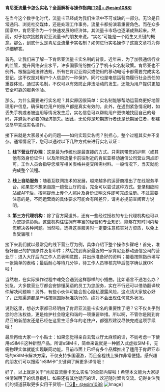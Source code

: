 **肯尼亚流量卡怎么实名？全面解析与操作指南[[TG💪+ @esim1088](https://t.me/s/esim1088)]**

在当今这个数字化时代，流量卡已经成为我们生活中不可或缺的一部分。无论是日常通讯、浏览社交媒体，还是处理工作事务，流量卡都扮演着重要角色。而在众多国家中，肯尼亚作为一个快速发展的经济体，其流量卡市场也逐渐成熟起来。然而，对于初次接触肯尼亚流量卡的朋友来说，“实名”可能是一个陌生又关键的概念。那么，到底什么是肯尼亚流量卡实名制？如何进行实名操作？这篇文章将为你详细解答。

首先，让我们来了解一下肯尼亚流量卡实名制的背景。近年来，为了加强通信行业的监管，提升网络安全水平，许多国家纷纷推行了手机卡实名制政策。肯尼亚也不例外。根据当地法律法规，所有在肯尼亚购买或使用的移动电话卡都需要完成实名登记。这不仅是对用户个人信息的一种保护，同时也是电信运营商履行社会责任的重要体现。通过实名制，不仅可以有效防止非法活动的发生，还能为用户提供更加安全可靠的服务体验。

那么，为什么需要进行实名呢？其实原因很简单：实名制能够帮助运营商更好地管理用户信息，确保每位用户的账户都是真实有效的。此外，在遇到紧急情况时，如丢失手机或者被盗用等情况发生后，实名信息可以帮助用户更快地找回自己的号码，并避免不必要的经济损失。因此，无论你是短期旅行者还是长期居住者，都建议尽早完成实名操作。

接下来就是大家最关心的问题——如何实现实名呢？别担心，整个过程其实并不复杂。通常情况下，您可以通过以下几种方式来进行实名认证：

1. **线下营业厅办理**：这是最为传统也是最直接的方式。只需携带您的护照（或其他有效身份证件）以及所购流量卡前往附近的肯尼亚移动通信公司营业网点即可。工作人员会指导您填写相关表格并提交所需材料。一般情况下，当天就能完成整个流程。

2. **线上自助服务**：随着互联网技术的发展，越来越多的运营商推出了在线服务平台。如果您不想亲自跑一趟营业厅的话，完全可以尝试这种方式。登录相应网站或APP后，按照提示上传个人照片及身份证明文件即可完成注册。不过需要注意的是，不同运营商的具体要求可能会有所差异，请务必提前查阅官方说明。

3. **第三方代理机构**：除了官方渠道外，还有一些经过授权的专业代理机构也可以为您提供协助。这些机构往往拥有丰富的经验和专业知识，能够在短时间内帮您解决各种问题。当然啦，选择这类服务时一定要注意核实对方资质，以免上当受骗哦！

接下来我们就以最常见的线下营业厅为例，具体介绍下整个操作步骤吧！首先，准备好自己的护照原件及复印件；然后找到离家最近的一家肯尼亚移动通信公司的营业厅；进入大厅后向工作人员表明意图，并出示准备好的资料；接着按照指示填写一张简单的表格；最后耐心等待几分钟，待工作人员审核完毕后签字确认就OK啦！

当然啦，在实际操作过程中难免会遇到这样那样的小插曲。比如语言不通怎么办？别急，大多数营业厅都会安排懂英语的员工为您服务，实在不行还可以借助翻译软件解决问题嘛！另外，有些小伙伴可能会担心隐私泄露风险，这点请大家放心好了，正规渠道都是严格按照国际标准执行的，绝对不会出现任何意外状况。

说到这里，想必大家都已经明白了肯尼亚流量卡实名的重要性了吧？它不仅关乎到您的合法权益，更是维护社会稳定和谐的一项重要举措。所以啊，不管你是刚到肯尼亚的新朋友还是已经在这里生活多年的老住户，都强烈建议尽快完成这项手续哦！

最后再给大家一个小贴士：如果您觉得亲自去营业厅太麻烦的话，不妨考虑一下使用eSIM卡这种新型产品。所谓eSIM卡，简单来说就是一种嵌入式虚拟SIM卡，无需物理实体就能实现联网功能。目前市面上已经有多个品牌推出了适用于肯尼亚市场的eSIM卡解决方案，不仅支持多国漫游，而且全程线上操作非常便捷。感兴趣的朋友们可以搜索“eSIM卡”关键词了解更多详情哦！

好了，以上就是关于“肯尼亚流量卡怎么实名”的全部内容啦！希望本文能为大家提供清晰明了的信息指引。如果还有其他疑问的话，欢迎随时留言交流。记得关注我们的频道获取更多实用干货哦~ [[TG💪+ @esim1088](https://t.me/s/esim1088) ![Image](https://i.postimg.cc/4NQfJmqS/Snipaste-2025-05-13-00-14-12.png)]